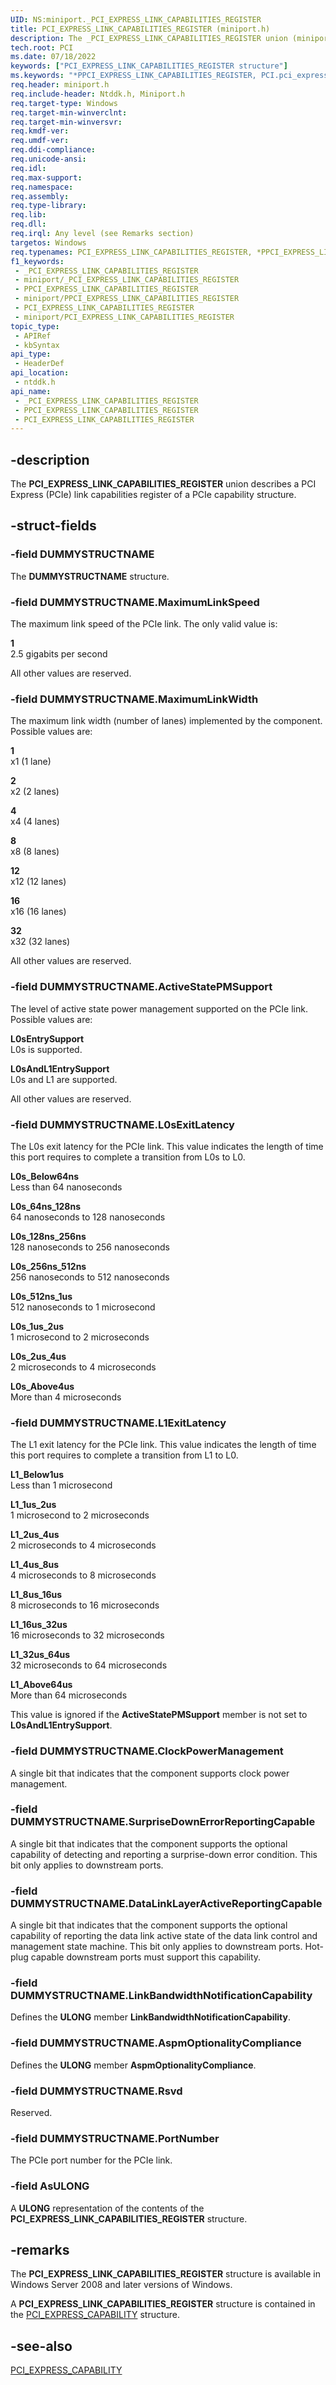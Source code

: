 ```yaml
---
UID: NS:miniport._PCI_EXPRESS_LINK_CAPABILITIES_REGISTER
title: PCI_EXPRESS_LINK_CAPABILITIES_REGISTER (miniport.h)
description: The _PCI_EXPRESS_LINK_CAPABILITIES_REGISTER union (miniport.h) describes a PCI Express (PCIe) link capabilities register of a PCIe capability structure.
tech.root: PCI
ms.date: 07/18/2022
keywords: ["PCI_EXPRESS_LINK_CAPABILITIES_REGISTER structure"]
ms.keywords: "*PPCI_EXPRESS_LINK_CAPABILITIES_REGISTER, PCI.pci_express_link_capabilities_register, PCI_EXPRESS_LINK_CAPABILITIES_REGISTER, PCI_EXPRESS_LINK_CAPABILITIES_REGISTER union [Buses], PPCI_EXPRESS_LINK_CAPABILITIES_REGISTER, PPCI_EXPRESS_LINK_CAPABILITIES_REGISTER union pointer [Buses], _PCI_EXPRESS_LINK_CAPABILITIES_REGISTER, ntddk/PCI_EXPRESS_LINK_CAPABILITIES_REGISTER, ntddk/PPCI_EXPRESS_LINK_CAPABILITIES_REGISTER, pci_struct_22681134-04dc-4d7c-86a0-3d92c21ef8b3.xml"
req.header: miniport.h
req.include-header: Ntddk.h, Miniport.h
req.target-type: Windows
req.target-min-winverclnt: 
req.target-min-winversvr: 
req.kmdf-ver: 
req.umdf-ver: 
req.ddi-compliance: 
req.unicode-ansi: 
req.idl: 
req.max-support: 
req.namespace: 
req.assembly: 
req.type-library: 
req.lib: 
req.dll: 
req.irql: Any level (see Remarks section)
targetos: Windows
req.typenames: PCI_EXPRESS_LINK_CAPABILITIES_REGISTER, *PPCI_EXPRESS_LINK_CAPABILITIES_REGISTER
f1_keywords:
 - _PCI_EXPRESS_LINK_CAPABILITIES_REGISTER
 - miniport/_PCI_EXPRESS_LINK_CAPABILITIES_REGISTER
 - PPCI_EXPRESS_LINK_CAPABILITIES_REGISTER
 - miniport/PPCI_EXPRESS_LINK_CAPABILITIES_REGISTER
 - PCI_EXPRESS_LINK_CAPABILITIES_REGISTER
 - miniport/PCI_EXPRESS_LINK_CAPABILITIES_REGISTER
topic_type:
 - APIRef
 - kbSyntax
api_type:
 - HeaderDef
api_location:
 - ntddk.h
api_name:
 - _PCI_EXPRESS_LINK_CAPABILITIES_REGISTER
 - PPCI_EXPRESS_LINK_CAPABILITIES_REGISTER
 - PCI_EXPRESS_LINK_CAPABILITIES_REGISTER
---
```


## -description

The **PCI_EXPRESS_LINK_CAPABILITIES_REGISTER** union describes a PCI Express (PCIe) link capabilities register of a PCIe capability structure.

## -struct-fields

### -field DUMMYSTRUCTNAME

The **DUMMYSTRUCTNAME** structure.

### -field DUMMYSTRUCTNAME.MaximumLinkSpeed

The maximum link speed of the PCIe link. The only valid value is:

**1**  
2.5 gigabits per second

All other values are reserved.

### -field DUMMYSTRUCTNAME.MaximumLinkWidth

The maximum link width (number of lanes) implemented by the component. Possible values are:

**1**  
x1 (1 lane)

**2**  
x2 (2 lanes)

**4**  
x4 (4 lanes)

**8**  
x8 (8 lanes)

**12**  
x12 (12 lanes)

**16**  
x16 (16 lanes)

**32**  
x32 (32 lanes)

All other values are reserved.

### -field DUMMYSTRUCTNAME.ActiveStatePMSupport

The level of active state power management supported on the PCIe link. Possible values are:

**L0sEntrySupport**  
L0s is supported.

**L0sAndL1EntrySupport**  
L0s and L1 are supported.

All other values are reserved.

### -field DUMMYSTRUCTNAME.L0sExitLatency

The L0s exit latency for the PCIe link. This value indicates the length of time this port requires to complete a transition from L0s to L0.

**L0s_Below64ns**  
Less than 64 nanoseconds

**L0s_64ns_128ns**  
64 nanoseconds to 128 nanoseconds

**L0s_128ns_256ns**  
128 nanoseconds to 256 nanoseconds

**L0s_256ns_512ns**  
256 nanoseconds to 512 nanoseconds

**L0s_512ns_1us**  
512 nanoseconds to 1 microsecond

**L0s_1us_2us**  
1 microsecond to 2 microseconds

**L0s_2us_4us**  
2 microseconds to 4 microseconds

**L0s_Above4us**  
More than 4 microseconds

### -field DUMMYSTRUCTNAME.L1ExitLatency

The L1 exit latency for the PCIe link. This value indicates the length of time this port requires to complete a transition from L1 to L0.

**L1_Below1us**  
Less than 1 microsecond

**L1_1us_2us**  
1 microsecond to 2 microseconds

**L1_2us_4us**  
2 microseconds to 4 microseconds

**L1_4us_8us**  
4 microseconds to 8 microseconds

**L1_8us_16us**  
8 microseconds to 16 microseconds

**L1_16us_32us**  
16 microseconds to 32 microseconds

**L1_32us_64us**  
32 microseconds to 64 microseconds

**L1_Above64us**  
More than 64 microseconds

This value is ignored if the **ActiveStatePMSupport** member is not set to **L0sAndL1EntrySupport**.

### -field DUMMYSTRUCTNAME.ClockPowerManagement

A single bit that indicates that the component supports clock power management.

### -field DUMMYSTRUCTNAME.SurpriseDownErrorReportingCapable

A single bit that indicates that the component supports the optional capability of detecting and reporting a surprise-down error condition. This bit only applies to downstream ports.

### -field DUMMYSTRUCTNAME.DataLinkLayerActiveReportingCapable

A single bit that indicates that the component supports the optional capability of reporting the data link active state of the data link control and management state machine. This bit only applies to downstream ports. Hot-plug capable downstream ports must support this capability.

### -field DUMMYSTRUCTNAME.LinkBandwidthNotificationCapability

Defines the **ULONG** member **LinkBandwidthNotificationCapability**.

### -field DUMMYSTRUCTNAME.AspmOptionalityCompliance

Defines the **ULONG** member **AspmOptionalityCompliance**.

### -field DUMMYSTRUCTNAME.Rsvd

Reserved.

### -field DUMMYSTRUCTNAME.PortNumber

The PCIe port number for the PCIe link.

### -field AsULONG

A **ULONG** representation of the contents of the **PCI_EXPRESS_LINK_CAPABILITIES_REGISTER** structure.

## -remarks

The **PCI_EXPRESS_LINK_CAPABILITIES_REGISTER** structure is available in Windows Server 2008 and later versions of Windows.

A **PCI_EXPRESS_LINK_CAPABILITIES_REGISTER** structure is contained in the [PCI_EXPRESS_CAPABILITY](../ntddk/ns-ntddk-_pci_express_capability.md) structure.

## -see-also

[PCI_EXPRESS_CAPABILITY](../ntddk/ns-ntddk-_pci_express_capability.md)